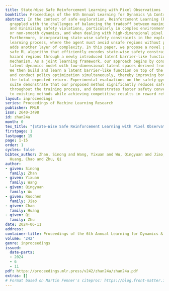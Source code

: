 ```yaml
---
title: State-Wise Safe Reinforcement Learning with Pixel Observations
booktitle: Proceedings of the 6th Annual Learning for Dynamics \& Control Conference
abstract: In the context of safe exploration, Reinforcement Learning (RL) has long
  grappled with the challenges of balancing the tradeoff between maximizing rewards
  and minimizing safety violations, particularly in complex environments with contact-rich
  or non-smooth dynamics, and when dealing with high-dimensional pixel observations.
  Furthermore, incorporating state-wise safety constraints in the exploration and
  learning process, where the agent must avoid unsafe regions without prior knowledge,
  adds another layer of complexity. In this paper, we propose a novel pixel-observation
  safe RL algorithm that efficiently encodes state-wise safety constraints with unknown
  hazard regions through a newly introduced latent barrier-like function learning
  mechanism. As a joint learning framework, our approach begins by constructing a
  latent dynamics model with low-dimensional latent spaces derived from pixel observations.
  We then build and learn a latent barrier-like function on top of the latent dynamics
  and conduct policy optimization simultaneously, thereby improving both safety and
  the total expected return. Experimental evaluations on the safety-gym benchmark
  suite demonstrate that our proposed method significantly reduces safety violations
  throughout the training process, and demonstrates faster safety convergence compared
  to existing methods while achieving competitive results in reward return.
layout: inproceedings
series: Proceedings of Machine Learning Research
publisher: PMLR
issn: 2640-3498
id: zhan24a
month: 0
tex_title: "{State-Wise Safe Reinforcement Learning with Pixel Observations}"
firstpage: 1
lastpage: 15
page: 1-15
order: 1
cycles: false
bibtex_author: Zhan, Sinong and Wang, Yixuan and Wu, Qingyuan and Jiao, Ruochen and
  Huang, Chao and Zhu, Qi
author:
- given: Sinong
  family: Zhan
- given: Yixuan
  family: Wang
- given: Qingyuan
  family: Wu
- given: Ruochen
  family: Jiao
- given: Chao
  family: Huang
- given: Qi
  family: Zhu
date: 2024-06-11
address:
container-title: Proceedings of the 6th Annual Learning for Dynamics & Control Conference
volume: '242'
genre: inproceedings
issued:
  date-parts:
  - 2024
  - 6
  - 11
pdf: https://proceedings.mlr.press/v242/zhan24a/zhan24a.pdf
extras: []
# Format based on Martin Fenner's citeproc: https://blog.front-matter.io/posts/citeproc-yaml-for-bibliographies/
---
```

